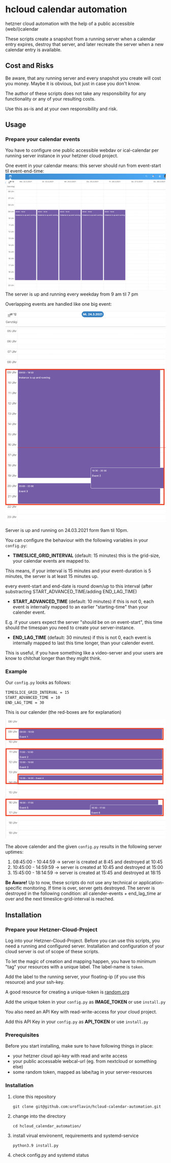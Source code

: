 # hcloud calendar automation 

hetzner cloud automation with the help of a public accessible (web/i)calendar

These scripts create a snapshot from a running server when a calendar entry expires, destroy that server, and later recreate the server when a new calendar entry is available.

## Cost and Risks
Be aware, that any running server and every snapshot you create will cost you money. Maybe it is obvious, but just in case you don't know.

The author of these scripts does not take any responsibility for any functionality or any of your resulting costs. 

Use this as-is and at your own responsibility and risk.

## Usage
### Prepare your calendar events
You have to configure one public accessible webdav or ical-calendar per running server instance in your hetzner cloud project.

One event in your calendar means: this server should run from event-start til event-end-time:
![sample recurring events](assets/screen_recurring.png)
The server is up and running every weekday from 9 am til 7 pm

Overlapping events are handled like one big event:

![sample overlap](assets/screen_overlap.png)

Server is up and running on 24.03.2021 form 9am til 10pm.

You can configure the behaviour with the following variables in your `config.py`:
 * **TIMESLICE_GRID_INTERVAL** (default: 15 minutes)
   this is the grid-size, your calendar events are mapped to.
   
This means, if your interval is 15 minutes and your event-duration is 5 minutes, the server is at least 15 minutes up.

every event-start and end-date is round down/up to this interval (after substracting START_ADVANCED_TIME/adding END_LAG_TIME)

 * **START_ADVANCED_TIME**  (default: 10 minutes)
   if this is not 0, each event is internally mapped to an earlier "starting-time" than your calender event. 
   
E.g. if your users expect the server "should be on on event-start", this time should the timespan you need to create your server-instance.

 * **END_LAG_TIME** (default: 30 minutes)
   if this is not 0, each event is internally mapped to last this time longer, than your calender event. 
   
This is useful, if you have something like a video-server and your users are know to chitchat longer than they might think.

### Example

Our `config.py` looks as follows:
```
TIMESLICE_GRID_INTERVAL = 15
START_ADVANCED_TIME = 10
END_LAG_TIME = 30
```

This is our calender (the red-boxes are for explanation)

![explain config vars](assets/screen_explain_config.png)

The above calender and the given `config.py` results in the following server uptimes:
 1) 08:45:00 - 10:44:59 -> server is created at 8:45 and destroyed at 10:45
 2) 10:45:00 - 14:59:59 -> server is created at 10:45 and destroyed at 15:00
 3) 15:45:00 - 18:14:59 -> server is created at 15:45 and destroyed at 18:15

**Be Aware!** 
Up to now, these scripts do not use any technical or application-specific monitoring. If time is over, server gets destroyed.
The server is destroyed in the following condition:
all calender-events + end_lag_time ar over and the next timeslice-grid-interval is reached.


## Installation
### Prepare your Hetzner-Cloud-Project
Log into your Hetzner-Cloud-Project. Before you can use this scripts, you need a running and configured server.
Installation and configuration of your cloud server is out of scope of these scripts.

To let the magic of creation and mapping happen, you have to minimum "tag" your resources with a unique label.
The label-name is `token`. 

Add the label to the running server, your floating-ip (if you use this resource) and your ssh-key.

A good resource for creating a unique-token is [random.org](https://www.random.org/strings/?num=1&len=10&digits=on&upperalpha=on&loweralpha=on&unique=on&format=html&rnd=new)

Add the unique token in your `config.py` as **IMAGE_TOKEN** or use `install.py`

You also need an API Key with read-write-access for your cloud project.

Add this API Key in your `config.py` as **API_TOKEN** or use `install.py`

### Prerequisites
Before you start installing, make sure to have following things in place:
 * your hetzner cloud api-key with read and write access
 * your public accessable webcal-url (eg. from nextcloud or something else)
 * some random token, mapped as labe/tag in your server-resources

### Installation
1) clone this repository
    ```
    git clone git@github.com:uroflavin/hcloud-calendar-automation.git
    ```
   
2) change into the directory
    ```
    cd hcloud_calendar_automation/
    ```

3) install virual environemt, requirements and systemd-service 
    ```
    python3.9 install.py
    ```

4) check config.py and systemd status